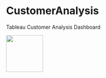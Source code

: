 # CustomerAnalysis
Tableau Customer Analysis Dashboard

<img src = "Downlowads/Customer Analysis Dashboard.pdf" width = 100>

